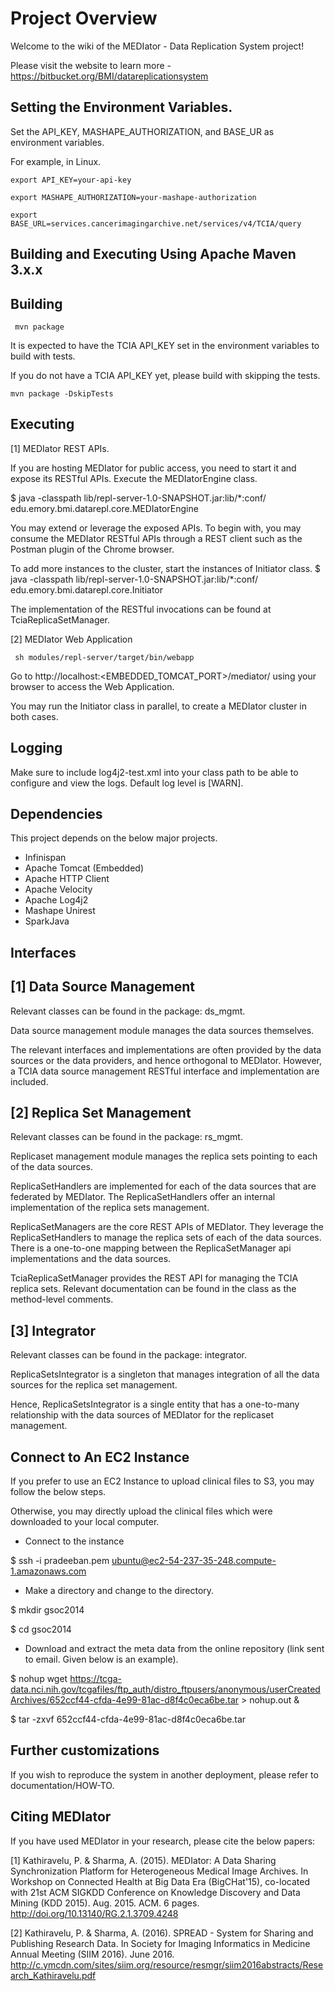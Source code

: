 # Project Overview

Welcome to the wiki of the MEDIator - Data Replication System project!

Please visit the website to learn more - https://bitbucket.org/BMI/datareplicationsystem


## Setting the Environment Variables.
Set the API_KEY, MASHAPE_AUTHORIZATION, and BASE_UR as environment variables.

For example, in Linux.

    export API_KEY=your-api-key
    
    export MASHAPE_AUTHORIZATION=your-mashape-authorization
    
    export BASE_URL=services.cancerimagingarchive.net/services/v4/TCIA/query


## Building and Executing Using Apache Maven 3.x.x
Building
--------
     mvn package

It is expected to have the TCIA API_KEY set in the environment variables to build with tests.

If you do not have a TCIA API_KEY yet, please build with skipping the tests.

    mvn package -DskipTests


Executing
---------
[1] MEDIator REST APIs.

If you are hosting MEDIator for public access, you need to start it and expose its RESTful APIs. Execute the
MEDIatorEngine class.

$ java -classpath lib/repl-server-1.0-SNAPSHOT.jar:lib/*:conf/ edu.emory.bmi.datarepl.core.MEDIatorEngine

You may extend or leverage the exposed APIs. To begin with, you may consume the MEDIator RESTful APIs through a REST
client such as the Postman plugin of the Chrome browser.

To add more instances to the cluster, start the instances of Initiator class.
$ java -classpath lib/repl-server-1.0-SNAPSHOT.jar:lib/*:conf/ edu.emory.bmi.datarepl.core.Initiator

The implementation of the RESTful invocations can be found at TciaReplicaSetManager.


[2] MEDIator Web Application
   
     sh modules/repl-server/target/bin/webapp

Go to http://localhost:<EMBEDDED_TOMCAT_PORT>/mediator/ using your browser to access the Web Application.



You may run the Initiator class in parallel, to create a MEDIator cluster in both cases.


Logging
-------
Make sure to include log4j2-test.xml into your class path to be able to configure and view the logs. Default log level is [WARN].



## Dependencies
This project depends on the below major projects.

* Infinispan
* Apache Tomcat (Embedded)
* Apache HTTP Client
* Apache Velocity
* Apache Log4j2
* Mashape Unirest
* SparkJava



## Interfaces

[1] Data Source Management
--------------------------
Relevant classes can be found in the package: ds_mgmt.

Data source management module manages the data sources themselves. 

The relevant interfaces and implementations are often provided by the data sources or the data providers, and hence 
orthogonal to MEDIator. However, a TCIA data source management RESTful interface and implementation are included.


[2] Replica Set Management
--------------------------
Relevant classes can be found in the package: rs_mgmt.

Replicaset management module manages the replica sets pointing to each of the data sources.

ReplicaSetHandlers are implemented for each of the data sources that are federated by MEDIator. The ReplicaSetHandlers
offer an internal implementation of the replica sets management.

ReplicaSetManagers are the core REST APIs of MEDIator. They leverage the ReplicaSetHandlers to manage the replica sets 
of each of the data sources. There is a one-to-one mapping between the ReplicaSetManager api implementations and the 
data sources.

TciaReplicaSetManager provides the REST API for managing the TCIA replica sets. Relevant documentation can be found in 
the class as the method-level comments.


[3] Integrator
---------------
Relevant classes can be found in the package: integrator.

ReplicaSetsIntegrator is a singleton that manages integration of all the data sources for the replica set management.

Hence, ReplicaSetsIntegrator is a single entity that has a one-to-many relationship with the data sources of MEDIator
for the replicaset management.



## Connect to An EC2 Instance
If you prefer to use an EC2 Instance to upload clinical files to S3, you may follow the below steps.

Otherwise, you may directly upload the clinical files which were downloaded to your local computer.

* Connect to the instance

$ ssh -i pradeeban.pem ubuntu@ec2-54-237-35-248.compute-1.amazonaws.com

* Make a directory and change to the directory.

$ mkdir gsoc2014

$ cd gsoc2014

* Download and extract the meta data from the online repository (link sent to email. Given below is an example).

$ nohup wget https://tcga-data.nci.nih.gov/tcgafiles/ftp_auth/distro_ftpusers/anonymous/userCreatedArchives/652ccf44-cfda-4e99-81ac-d8f4c0eca6be.tar > nohup.out &

$ tar -zxvf 652ccf44-cfda-4e99-81ac-d8f4c0eca6be.tar



## Further customizations
If you wish to reproduce the system in another deployment, please refer to documentation/HOW-TO.



## Citing MEDIator
If you have used MEDIator in your research, please cite the below papers:

[1] Kathiravelu, P. & Sharma, A. (2015). MEDIator: A Data Sharing Synchronization Platform for Heterogeneous Medical Image Archives.
In Workshop on Connected Health at Big Data Era (BigCHat'15), co-located with 21st ACM SIGKDD Conference on Knowledge Discovery and Data Mining (KDD 2015).
Aug. 2015. ACM. 6 pages. http://doi.org/10.13140/RG.2.1.3709.4248


[2] Kathiravelu, P. & Sharma, A. (2016). SPREAD - System for Sharing and Publishing Research Data. In Society for Imaging
Informatics in Medicine Annual Meeting (SIIM 2016). June 2016.
http://c.ymcdn.com/sites/siim.org/resource/resmgr/siim2016abstracts/Research_Kathiravelu.pdf

